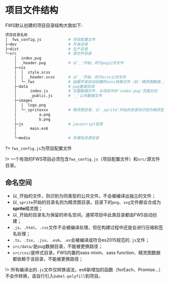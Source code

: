 # 项目文件结构

FWS默认创建的项目目录结构大致如下:

```bash
项目目录名称
│  fws_config.js            # 项目配置文件
├─dev                       # 开发目录
├─dist                      # 生产目录
└─src                       # 源文件目录
    │  index.pug
    │  _header.pug          # 以'_'开始，则为pug公共文件
    ├─css
    │  │  style.scss
    │  │  _header.scss      # 以'_'开始，则为scss公共文件
    │  └─_fws               # 由脚手架自动创建的sass依赖文件（如：精灵图数据...）
    ├─data                  # pug数据目录
    │      index.js         # 页面数据文件，与项目中的'index.pug'页面对应
    │      _public.js       # '_'公共数据文件
    ├─images
    │  │  logo.png
    │  └─_spritexxx         # 精灵图目录，以'_sprite'开始的目录则识别为精灵图目录
    │          a.png
    │          b.png
    ├─js                    # javascript目录
    │      main.es6
    │
    └─media                 # 多媒体资源目录
```
?> `fws_config.js`为项目配置文件

!> 一个有效的FWS项目必须包含`fws_config.js`（项目配置文件）和`src/`源文件目录。


## 命名空间

- 以`_`开始的文件，则识别为同类型的公共文件。不会被编译出独立的文件；
- 以`_sprite`开始的目录名则为精灵图目录。目录下的`png`、`svg`文件都会合成为**sprite**精灵图；
- 以`_`开始的目录名为保留的命名空间，通常项目中此类目录都由FWS自动创建；
- `.js`、`.html`、`.css`文件不会被编译处理，但在构建过程中还是会进行压缩和签名处理；
- `.ts`、`.tsx`、`.jsx`、`.es6`、`.es`会被编译成符合es2015规范的`.js`文件；
- `src/data/`是pug数据目录，不能被更换路径；
- `src/css/`是样式目录，FWS内置的sass mixin、sass function、精灵图数据都依赖于该目录，不能被更换路径；




!> 所有编译出的`.js`文件仅转换语法，es6新增加的函数（forEach、Promise...）不会作转换，请自行引入`babel-polyfill`到项目。
